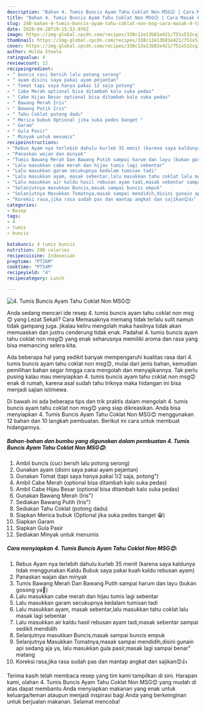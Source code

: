 ```yaml
---
description: "Bahan 4. Tumis Buncis Ayam Tahu Coklat Non MSG😊 | Cara Masak 4. Tumis Buncis Ayam Tahu Coklat Non MSG😊 Yang Paling Enak"
title: "Bahan 4. Tumis Buncis Ayam Tahu Coklat Non MSG😊 | Cara Masak 4. Tumis Buncis Ayam Tahu Coklat Non MSG😊 Yang Paling Enak"
slug: 240-bahan-4-tumis-buncis-ayam-tahu-coklat-non-msg-cara-masak-4-tumis-buncis-ayam-tahu-coklat-non-msg-yang-paling-enak
date: 2020-04-28T19:15:53.076Z
image: https://img-global.cpcdn.com/recipes/338c12e13b81e421/751x532cq70/4-tumis-buncis-ayam-tahu-coklat-non-msg😊-foto-resep-utama.jpg
thumbnail: https://img-global.cpcdn.com/recipes/338c12e13b81e421/751x532cq70/4-tumis-buncis-ayam-tahu-coklat-non-msg😊-foto-resep-utama.jpg
cover: https://img-global.cpcdn.com/recipes/338c12e13b81e421/751x532cq70/4-tumis-buncis-ayam-tahu-coklat-non-msg😊-foto-resep-utama.jpg
author: Hulda Steele
ratingvalue: 4
reviewcount: 12
recipeingredient:
- " buncis cuci bersih lalu potong serong"
- " ayam disini saya pakai ayam pejantan"
- " Tomat tapi saya hanya pakai 12 saja potong"
- " Cabe Merah optional bisa ditambah kalo suka pedas"
- " Cabe Hijau Besar optional bisa ditambah kalo suka pedas"
- " Bawang Merah Iris"
- " Bawang Putih Iris"
- " Tahu Coklat potong dadu"
- " Merica bubuk Optional jika suka pedes banget "
- " Garam"
- " Gula Pasir"
- " Minyak untuk menumis"
recipeinstructions:
- "Rebus Ayam nya terlebih dahulu kurleb 35 menit (karena saya kaldunya tidak menggunakan Kaldu Bubuk saya pakai kuah kaldu rebusan ayam)"
- "Panaskan wajan dan minyak"
- "Tumis Bawang Merah Dan Bawang Putih sampai harum dan layu (bukan gosong ya🤭)"
- "Lalu masukkan cabe merah dan hijau tumis lagi sebentar"
- "Lalu masukkan garam secukupnya kedalam tumisan tadi"
- "Lalu masukkan ayam, masak sebentar,lalu masukkan tahu coklat lalu masak lagi sebentar"
- "Lalu masukkan air kaldu hasil rebusan ayam tadi,masak sebentar sampai sedikit mendidih"
- "Selanjutnya masukkan Buncis,masak sampai buncis empuk"
- "Selanjutnya Masukkan Tomatnya,masak sampai mendidih,disini gunain api sedang aja ya, lalu masukkan gula pasir,masak lagi sampai benar&#34; matang"
- "Koreksi rasa,jika rasa sudah pas dan mantap angkat dan sajikan😊👍"
categories:
- Resep
tags:
- 4
- tumis
- buncis

katakunci: 4 tumis buncis 
nutrition: 298 calories
recipecuisine: Indonesian
preptime: "PT26M"
cooktime: "PT54M"
recipeyield: "4"
recipecategory: Lunch

---
```



![4. Tumis Buncis Ayam Tahu Coklat Non MSG😊](https://img-global.cpcdn.com/recipes/338c12e13b81e421/751x532cq70/4-tumis-buncis-ayam-tahu-coklat-non-msg😊-foto-resep-utama.jpg)

Anda sedang mencari ide resep 4. tumis buncis ayam tahu coklat non msg😊 yang Lezat Sekali? Cara Memasaknya memang tidak terlalu sulit namun tidak gampang juga. jikalau keliru mengolah maka hasilnya tidak akan memuaskan dan justru cenderung tidak enak. Padahal 4. tumis buncis ayam tahu coklat non msg😊 yang enak seharusnya memiliki aroma dan rasa yang bisa memancing selera kita.



Ada beberapa hal yang sedikit banyak mempengaruhi kualitas rasa dari 4. tumis buncis ayam tahu coklat non msg😊, mulai dari jenis bahan, kemudian pemilihan bahan segar hingga cara mengolah dan menyajikannya. Tak perlu pusing kalau mau menyiapkan 4. tumis buncis ayam tahu coklat non msg😊 enak di rumah, karena asal sudah tahu triknya maka hidangan ini bisa menjadi sajian istimewa.


Di bawah ini ada beberapa tips dan trik praktis dalam mengolah 4. tumis buncis ayam tahu coklat non msg😊 yang siap dikreasikan. Anda bisa menyiapkan 4. Tumis Buncis Ayam Tahu Coklat Non MSG😊 menggunakan 12 bahan dan 10 langkah pembuatan. Berikut ini cara untuk membuat hidangannya.

<!--inarticleads1-->

##### Bahan-bahan dan bumbu yang digunakan dalam pembuatan 4. Tumis Buncis Ayam Tahu Coklat Non MSG😊:

1. Ambil  buncis (cuci bersih lalu potong serong)
1. Gunakan  ayam (disini saya pakai ayam pejantan)
1. Gunakan  Tomat (tapi saya hanya pakai 1/2 saja, potong&#34;)
1. Ambil  Cabe Merah (optional bisa ditambah kalo suka pedas)
1. Ambil  Cabe Hijau Besar (optional bisa ditambah kalo suka pedas)
1. Gunakan  Bawang Merah (Iris&#34;)
1. Sediakan  Bawang Putih (Iris&#34;)
1. Sediakan  Tahu Coklat (potong dadu)
1. Siapkan  Merica bubuk (Optional jika suka pedes banget 😁)
1. Siapkan  Garam
1. Siapkan  Gula Pasir
1. Sediakan  Minyak untuk menumis




<!--inarticleads2-->

##### Cara menyiapkan 4. Tumis Buncis Ayam Tahu Coklat Non MSG😊:

1. Rebus Ayam nya terlebih dahulu kurleb 35 menit (karena saya kaldunya tidak menggunakan Kaldu Bubuk saya pakai kuah kaldu rebusan ayam)
1. Panaskan wajan dan minyak
1. Tumis Bawang Merah Dan Bawang Putih sampai harum dan layu (bukan gosong ya🤭)
1. Lalu masukkan cabe merah dan hijau tumis lagi sebentar
1. Lalu masukkan garam secukupnya kedalam tumisan tadi
1. Lalu masukkan ayam, masak sebentar,lalu masukkan tahu coklat lalu masak lagi sebentar
1. Lalu masukkan air kaldu hasil rebusan ayam tadi,masak sebentar sampai sedikit mendidih
1. Selanjutnya masukkan Buncis,masak sampai buncis empuk
1. Selanjutnya Masukkan Tomatnya,masak sampai mendidih,disini gunain api sedang aja ya, lalu masukkan gula pasir,masak lagi sampai benar&#34; matang
1. Koreksi rasa,jika rasa sudah pas dan mantap angkat dan sajikan😊👍




Terima kasih telah membaca resep yang tim kami tampilkan di sini. Harapan kami, olahan 4. Tumis Buncis Ayam Tahu Coklat Non MSG😊 yang mudah di atas dapat membantu Anda menyiapkan makanan yang enak untuk keluarga/teman ataupun menjadi inspirasi bagi Anda yang berkeinginan untuk berjualan makanan. Selamat mencoba!
